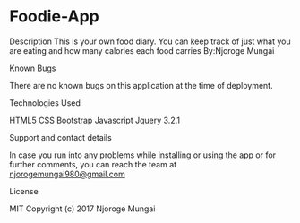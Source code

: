 # Foodie-App

Description
This is your own food diary. You can keep track of just what you are eating and how many calories each food carries
By:Njoroge Mungai

Known Bugs

There are no known bugs on this application at the time of deployment.

Technologies Used

HTML5 CSS Bootstrap Javascript Jquery 3.2.1

Support and contact details

In case you run into any problems while installing or using the app or for further comments, you can reach the team at njorogemungai980@gmail.com

License

MIT Copyright (c) 2017 Njoroge Mungai

